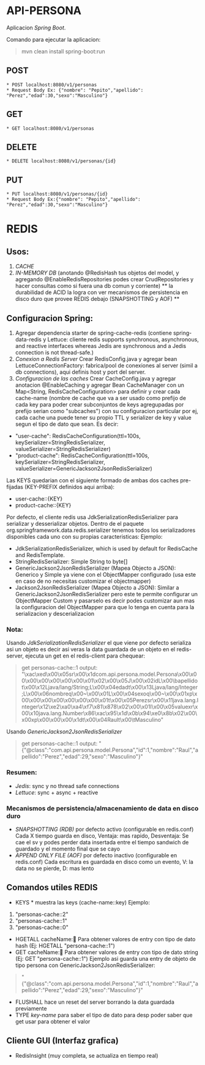 # API-PERSONA
Aplicacion *Spring Boot*.

Comando para ejecutar la aplicacion: 
> mvn clean install spring-boot:run

## POST
    * POST localhost:8080/v1/personas
    * Request Body Ex: {"nombre": "Pepito","apellido": "Perez","edad":30,"sexo":"Masculino"}

## GET
    * GET localhost:8080/v1/personas


## DELETE
    * DELETE localhost:8080/v1/personas/{id}


## PUT
    * PUT localhost:8080/v1/personas/{id}
    * Request Body Ex:{"nombre": "Pepito","apellido": "Perez","edad":30,"sexo":"Masculino"}


# REDIS
## Usos:
1) *CACHE*
2) *IN-MEMORY DB* (anotando @RedisHash tus objetos del model, y agregando @EnableRedisRepositories podes crear CrudRepositories y hacer consultas como si fuera una db comun y corriente) ** la durabilidad de ACID la logra con ver mecanismos de persistencia en disco duro que provee REDIS debajo (SNAPSHOTTING y AOF) **

## Configuracion Spring:
1) Agregar dependencia starter de spring-cache-redis (contiene spring-data-redis y Lettuce: cliente redis supports synchronous, asynchronous, and reactive interfaces whereas Jedis are synchronous and a Jedis connection is not thread-safe.)
2) *Conexion a Redis Server* Crear RedisConfig.java y agregar bean LettuceConnectionFactory: fabrica/pool de conexiones al server (simil a db connections), aqui definis host y port del server.
3) *Configuracion de las caches* Crear CacheConfig.java y agregar anotacion @EnableCaching y agregar Bean CacheManager con un Map<String, RedisCacheConfiguration> para definir y crear cada cache-name (nombre de cache que va a ser usado como prefijo de cada key para poder crear subconjuntos de keys agregupadas por prefijo serian como "subcaches") con su configuracion particular por ej, cada cache una puede tener su propio TTL y serializer de key y value segun el tipo de dato que sean.
Es decir:
- "user-cache": RedisCacheConfiguration(ttl=100s, keySerializer=StringRedisSerializer, valueSerializer=StringRedisSerializer)
- "product-cache": RedisCacheConfiguration(ttl=100s, keySerializer=StringRedisSerializer, valueSerializer=GenericJackson2JsonRedisSerializer)

Las KEYS quedarian con el siguiente formado de ambas dos caches pre-fijadas (KEY-PREFIX definidos aqui arriba):
- user-cache::{KEY}
- product-cache::{KEY}

Por defecto, el cliente redis usa JdkSerializationRedisSerializer para serializar y desserializar objetos. Dentro de el paquete org.springframework.data.redis.serializer tenemos todos los serializadores disponibles cada uno con su propias caracteristicas:
Ejemplo:
- JdkSerializationRedisSerializer, which is used by default for RedisCache and RedisTemplate.
- StringRedisSerializer: Simple String to byte[]
- GenericJackson2JsonRedisSerializer (Mapea Objecto a JSON): Generico y Simple ya viene con el ObjectMapper configurado (usa este en caso de no necesitas customizar el objectmapper)
- Jackson2JsonRedisSerializer (Mapea Objecto a JSON): Similar a GenericJackson2JsonRedisSerializer pero este te permite configurar un ObjectMapper Custom y pasarselo es decir podes customizar aun mas la configuracion del ObjectMapper para que lo tenga en cuenta para la serializacion y descerializacion 

### Nota:
Usando *JdkSerializationRedisSerializer* el que viene por defecto serializa asi un objeto es decir asi veras la data guardada de un objeto en el redis-server, ejecuta un get en el redis-client para chequear:
> get personas-cache::1
> output: "\xac\xed\x00\x05sr\x00\x1dcom.api.persona.model.Persona\x00\x00\x00\x00\x00\x00\x00\x01\x02\x00\x05J\x00\x02idL\x00\bapellidot\x00\x12Ljava/lang/String;L\x00\x04edadt\x00\x13Ljava/lang/Integer;L\x00\x06nombreq\x00~\x00\x01L\x00\x04sexoq\x00~\x00\x01xp\x00\x00\x00\x00\x00\x00\x00\x01t\x00\x05Perezsr\x00\x11java.lang.Integer\x12\xe2\xa0\xa4\xf7\x81\x878\x02\x00\x01I\x00\x05valuexr\x00\x10java.lang.Number\x86\xac\x95\x1d\x0b\x94\xe0\x8b\x02\x00\x00xp\x00\x00\x00\x1dt\x00\x04Rault\x00\tMasculino"

Usando *GenericJackson2JsonRedisSerializer*
> get personas-cache::1
> output: "{\"@class\":\"com.api.persona.model.Persona\",\"id\":1,\"nombre\":\"Raul\",\"apellido\":\"Perez\",\"edad\":29,\"sexo\":\"Masculino\"}"

### Resumen:
- *Jedis*:   sync y no thread safe connections
- *Lettuce*: sync + async + reactive

### Mecanismos de persistencia/almacenamiento de data en disco duro
- *SNAPSHOTTING (RDB)* por defecto activo (configurable en redis.conf) Cada X tiempo guarda en disco, Ventaja: mas rapido, Desventaja: Se cae el sv y podes perder data insertada entre el tiempo sandwich de guardado y el momento final que se cayo
- *APPEND ONLY FILE (AOF)* por defecto inactivo (configurable en redis.conf) Cada escritura es guardada en disco como un evento, V: la data no se pierde, D: mas lento

## Comandos utiles REDIS
- KEYS * muestra las keys (cache-name::key)
Ejemplo: 
1) "personas-cache::2"
2) "personas-cache::1"
3) "personas-cache::0"

- HGETALL cacheName::key: Para obtener valores de entry con tipo de dato hash (Ej: HGETALL "persona-cache::1")
- GET cacheName::key: Para obtener valores de entry con tipo de dato string (Ej: GET "persona-cache::1")
Ejemplo asi guarda una entry de objeto de tipo persona con GenericJackson2JsonRedisSerializer:
> "{\"@class\":\"com.api.persona.model.Persona\",\"id\":1,\"nombre\":\"Raul\",\"apellido\":\"Perez\",\"edad\":29,\"sexo\":\"Masculino\"}"
- FLUSHALL hace un reset del server borrando la data guardada previamente
- TYPE *key-name* para saber el tipo de dato para desp poder saber que get usar para obtener el valor

## Cliente GUI (Interfaz grafica)
- RedisInsight (muy completa, se actualiza en tiempo real)

